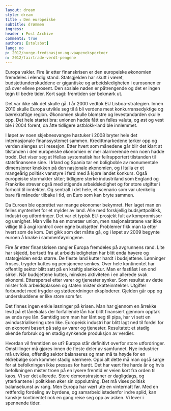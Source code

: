 ```yaml
---
layout: dream
style: dream
title : Den europeiske
subtitle: drømmen
ingress: 
header : Post Archive
comments: true
authors: [stolsbot]
lang: no
p: 2012/norge-fredsnasjon-og-vaapeneksportoer
n: 2012/fairtrade-verdt-pengene
---
```


Europa vakler. Fire år etter finanskrisen er den europeiske økonomien fremdeles i elendig stand. Statsgjelden har skutt i været, budsjettunderskuddene er gigantiske og arbeidsledigheten i eurosonen er på over elleve prosent. Den sosiale nøden er påtrengende og det er ingen tegn til bedre tider. Kort sagt: fremtiden ser bekmørk ut.

Det var ikke slik det skulle gå. I år 2000 vedtok EU Lisboa-strategien. Innen 2010 skulle Europa utvikle seg til å bli verdens mest konkurransedyktige og bærekraftige region. Økonomien skulle blomstre og levestandarden skulle opp. Det hele startet bra: unionen hadde fått en felles valuta, og øst og vest ble i 2004 forent, da åtte tidligere østblokk-land ble innlemmet.

I løpet av noen skjebnesvangre høstuker i 2008 bryter hele det internasjonale finanssystemet sammen. Kredittmarkedene tørker opp og verden slenges ut i resesjon. Etter hvert som månedene går blir det klart at tilstanden i den europeiske økonomien er mer alarmerende enn noen hadde trodd. Det viser seg at Hellas systematisk har feilrapportert tilstanden til statsfinansene sine. I Irland og Spania tar en boligboble av monumentale dimensjoner knekken på den nasjonale økonomien, og i Italia er et mangeårig politisk vanstyre i ferd med å kjøre landet konkurs. Også europeiske stormakter sliter; tidligere sterke industriland som England og Frankrike strever også med stigende arbeidsledighet og for store utgifter i forhold til inntekter. Og sentralt i det hele, et scenario som var utenkelig bare få måneder tilbake i tid, en Euro som kan bryte sammen.

Da Euroen ble opprettet var mange økonomer bekymret. Her laget man en felles myntenhet for et mylder av land. Alle med forskjellig budsjettpolitikk, industri og utfordringer. Det var et typisk EU-prosjekt fult av kompromisser og uenighet. Man ville ha en monetær union, men nasjonalstatene var ikke villige til å avgi kontroll over egne budsjetter. Problemer fikk man ta etter hvert som de kom. Det gikk som det måtte gå, og i løpet av 2009 begynte euroen å knake i sammenføyningene.

Fire år etter finanskrisen rangler Europa fremdeles på avgrunnens rand. Lite har skjedd, bortsett fra at arbeidsledigheten har blitt enda høyere og statsgjelden enda større. De fleste land kutter hardt i budsjettene. Lønninger fryses, trygder kuttes og pensjonene senkes. Over hele kontinentet har offentlig sektor blitt satt på en kraftig slankekur. Man er fastlåst i en ond sirkel. Når budsjettene kuttes, minskes aktiviteten i en allerede svak økonomi. Etterspørsel etter varer og tjenester synker. Som resultat av dette mister folk arbeidsplassen og staten mister skatteinntekter. Utgifter forbundet med trygder og støtteordninger eksploderer. Gjelden går opp og underskuddene er like store som før.

Det finnes ingen enkle løsninger på krisen. Man har gjennom en årrekke levd på et lånekalas der forfallende lån har blitt finansiert gjennom opptak av enda nye lån. Samtidig som man har lånt seg til pipa, har vi sett en avindustrialisering uten like. Europeisk industri har blitt lagt ned til fordel for en økonomi basert på salg av varer og tjenester. Resultatet: et stadig økende forbruk og en stadig synkende produksjon av verdier.

Hvordan vil fremtiden se ut? Europa står definitivt overfor store utfordringer. Omstillinger må gjøres innen de fleste deler av samfunnet. Nye industrier må utvikles, offentlig sektor balanseres og man må ta høyde for en eldrebølge som kommer stadig nærmere. Oppi alt dette må man også sørge for at befolkningen ikke presses for hardt. Det har vært fire harde år og hvis befolkningen mister troen på en lysere fremtid er veien kort fra orden til kaos. Vi ser det allerede. Store demonstrasjoner er dagligdags, og ytterkantene i politikken øker sin oppslutning. Det må vises politisk balansekunst av rang. Men Europa har vært ute en vinternatt før. Med en rettferdig fordeling av byrdene, og samarbeid istedenfor indre splid, kan kanskje kontinentet nok en gang reise seg opp av asken. Vi lever i spennende tider.